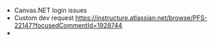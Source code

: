  * Canvas.NET login issues
 * Custom dev request https://instructure.atlassian.net/browse/PFS-22147?focusedCommentId=1928744
 * 